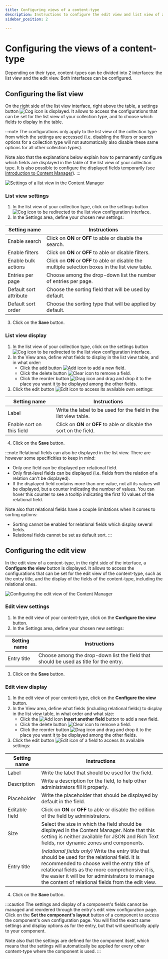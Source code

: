 ```yaml
---
title: Configuring views of a content-type
description: Instructions to configure the edit view and list view of a content-type in a Strapi application.
sidebar_position: 2

---
```


# Configuring the views of a content-type

Depending on their type, content-types can be divided into 2 interfaces: the list view and the edit view. Both interfaces can be configured.

## Configuring the list view

On the right side of the list view interface, right above the table, a settings button ![Cog icon](/img/assets/icons/cog.svg) is displayed. It allows to access the configurations that can be set for the list view of your collection type, and to choose which fields to display in the table.

:::note
The configurations only apply to the list view of the collection type from which the settings are accessed (i.e. disabling the filters or search options for a collection type will not automatically also disable these same options for all other collection types).
<br />

Note also that the explanations below explain how to permanently configure which fields are displayed in the table of the list view of your collection type. It is also possible to configure the displayed fields temporarily (see [Introduction to Content Manager](/user-docs/content-manager)).
:::

![Settings of a list view in the Content Manager](/img/assets/content-manager/content-manager_settings-list-view.png)

### List view settings

1. In the list view of your collection type, click on the settings button ![Cog icon](/img/assets/icons/cog.svg) to be redirected to the list view configuration interface.
2. In the Settings area, define your chosen new settings:

| Setting name           | Instructions                                                                                       |
| ---------------------- | -------------------------------------------------------------------------------------------------- |
| Enable search          | Click on **ON** or **OFF** to able or disable the search.                                          |
| Enable filters         | Click on **ON** or **OFF** to able or disable filters.                                             |
| Enable bulk actions    | Click on **ON** or **OFF** to able or disable the multiple selection boxes in the list view table. |
| Entries per page       | Choose among the drop-down list the number of entries per page.                                    |
| Default sort attribute | Choose the sorting field that will be used by default.                                             |
| Default sort order     | Choose the sorting type that will be applied by default.                                           |

3. Click on the **Save** button.

### List view display

1. In the list view of your collection type, click on the settings button ![Cog icon](/img/assets/icons/cog.svg) to be redirected to the list view configuration interface.
2. In the View area, define what fields to display in the list view table, and in what order:
   - Click the add button ![Add icon](/img/assets/icons/add_icon.svg) to add a new field.
   - Click the delete button ![Clear icon](/img/assets/icons/clear.svg) to remove a field.
   - Click the reorder button ![Drag icon](/img/assets/icons/drag.svg) and drag and drop it to the place you want it to be displayed among the other fields.
3. Click the edit button ![Edit icon](/img/assets/icons/edit.svg) to access its available own settings:

| Setting name              | Instructions                                                              |
| ------------------------- | ------------------------------------------------------------------------- |
| Label                     | Write the label to be used for the field in the list view table.          |
| Enable sort on this field | Click on **ON** or **OFF** to able or disable the sort on the field.      |

4. Click on the **Save** button.

:::note
Relational fields can also be displayed in the list view. There are however some specificities to keep in mind:

- Only one field can be displayed per relational field.
- Only first-level fields can be displayed (i.e. fields from the relation of a relation can't be displayed).
- If the displayed field contains more than one value, not all its values will be displayed, but a counter indicating the number of values. You can hover this counter to see a tooltip indicating the first 10 values of the relational field.

Note also that relational fields have a couple limitations when it comes to sorting options:

- Sorting cannot be enabled for relational fields which display several fields.
- Relational fields cannot be set as default sort.
:::

## Configuring the edit view

In the edit view of a content-type, in the right side of the interface, a **Configure the view** button is displayed. It allows to access the configurations that can be set for the edit view of the content-type, such as the entry title, and the display of the fields of the content-type, including the relational ones.

![Configuring the edit view of the Content Manager](/img/assets/content-manager/edit-view-config2.png)

### Edit view settings

1. In the edit view of your content-type, click on the **Configure the view** button.
2. In the Settings area, define your chosen new settings:

| Setting name    | Instructions                                                                          |
| --------------- | ------------------------------------------------------------------------------------- |
| Entry title     | Choose among the drop-down list the field that should be used as title for the entry. |

3. Click on the **Save** button.

### Edit view display

1. In the edit view of your content-type, click on the **Configure the view** button.
2. In the View area, define what fields (including relational fields) to display in the list view table, in what order and what size:
   - Click the ![Add icon](/img/assets/icons/add_icon.svg) **Insert another field** button to add a new field.
   - Click the delete button ![Clear icon](/img/assets/icons/clear.svg) to remove a field.
   - Click the reorder button ![Drag icon](/img/assets/icons/drag.svg) and drag and drop it to the place you want it to be displayed among the other fields.
3. Click the edit button ![Edit icon](/img/assets/icons/edit.svg) of a field to access its available settings:

| Setting name    | Instructions                                                                              |
| --------------- | ----------------------------------------------------------------------------------------- |
| Label           | Write the label that should be used for the field.                                        |
| Description     | Write a description for the field, to help other administrators fill it properly.         |
| Placeholder     | Write the placeholder that should be displayed by default in the field.                   |
| Editable field  | Click on **ON** or **OFF** to able or disable the edition of the field by administrators. |
| Size            | Select the size in which the field should be displayed in the Content Manager. Note that this setting is neither available for JSON and Rich Text fields, nor dynamic zones and components. |
| Entry title     | *(relational fields only)* Write the entry title that should be used for the relational field. It is recommended to choose well the entry title of relational fields as the more comprehensive it is, the easier it will be for administrators to manage the content of relational fields from the edit view. |

4. Click on the **Save** button.

:::caution
The settings and display of a component's fields cannot be managed and reordered through the entry's edit view configuration page. Click on the **Set the component's layout** button of a component to access the component's own configuration page. You will find the exact same settings and display options as for the entry, but that will specifically apply to your component.

Note also that the settings are defined for the component itself, which means that the settings will automatically be applied for every other content-type where the component is used.
:::
